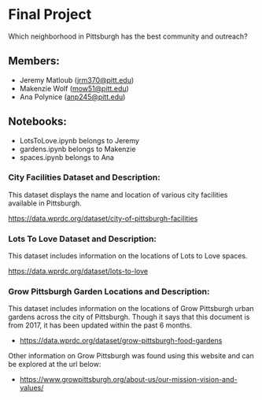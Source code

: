 # Final Project
Which neighborhood in Pittsburgh has the best community and outreach?

## Members:
- Jeremy Matloub (jrm370@pitt.edu)
- Makenzie Wolf (mow51@pitt.edu) 
- Ana Polynice (anp245@pitt.edu)

## Notebooks:
- LotsToLove.ipynb belongs to Jeremy
- gardens.ipynb belongs to Makenzie
- spaces.ipynb belongs to Ana

### City Facilities Dataset and Description:
This dataset displays the name and location of various city facilities available in Pittsburgh.

https://data.wprdc.org/dataset/city-of-pittsburgh-facilities

### Lots To Love Dataset and Description:
This dataset includes information on the locations of Lots to Love spaces.

https://data.wprdc.org/dataset/lots-to-love

### Grow Pittsburgh Garden Locations and Description:
This dataset includes information on the locations of Grow Pittsburgh urban gardens across the city of Pittsburgh. Though it says that this document is from 2017, it has been updated within the past 6 months.

- https://data.wprdc.org/dataset/grow-pittsburgh-food-gardens

Other information on Grow Pittsburgh was found using this website and can be explored at the url below:
- https://www.growpittsburgh.org/about-us/our-mission-vision-and-values/
